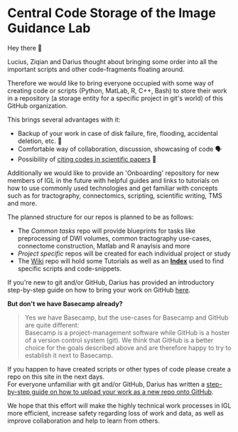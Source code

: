 # Central Code Storage of the Image Guidance Lab

Hey there :wave:

Lucius, Ziqian and Darius thought about bringing some order into all the important scripts and other code-fragments floating around.

Therefore we would like to bring everyone occupied with some way of creating code or scripts (Python, MatLab, R, C++, Bash) to store their work in a repository (a storage entity for a specific project in git's world) of this GitHub organization.

This brings several advantages with it:
* Backup of your work in case of disk failure, fire, flooding, accidental deletion, etc. :closed_lock_with_key:
* Comfortable way of collaboration, discussion, showcasing of code :speaking_head:
* Possibility of [citing codes in scientific papers](https://guides.github.com/activities/citable-code/) :page_facing_up:

Additionally we would like to provide an 'Onboarding' repository for new members of IGL in the future with helpful guides and links to tutorials on how to use commonly used technologies and get familiar with concepts such as for tractography, connectomics, scripting, scientific writing, TMS and more.

The planned structure for our repos is planned to be as follows:
- The *Common tasks* repo will provide blueprints for tasks like preprocessing of DWI volumes, common tractography use-cases, connectome construction, Matlab and R anaylsis and more
- *Project specific* repos will be created for each individual project or study
- The [Wiki](https://github.com/CUB-IGL/Wiki/) repo will hold some Tutorials as well as an [**Index**](https://github.com/CUB-IGL/Wiki/blob/main/Index.md) used to find specific scripts and code-snippets.

If you're new to git and/or GitHub, Darius has provided an introductory step-by-step guide on how to bring your work on GitHub [here](https://github.com/CUB-IGL/Wiki/blob/main/CreateRepo.md).

**But don't we have Basecamp already?**
> Yes we have Basecamp, but the use-cases for Basecamp and GitHub are quite different:  
> Basecamp is a project-management software while GitHub is a hoster of a version control system (git).
> We think that GitHub is a better choice for the goals described above and are therefore happy to try to establish it next to Basecamp.

If you happen to have created scripts or other types of code please create a repo on this site in the next days.  
For everyone unfamiliar with git and/or GitHub, Darius has written a [step-by-step guide on how to upload your work as a new repo onto GitHub](https://github.com/CUB-IGL/Wiki/blob/main/CreateRepo.md).

We hope that this effort will make the highly technical work processes in IGL more efficient, increase safety regarding loss of work and data, as well as improve collaboration and help to learn from others.
